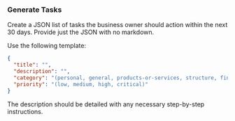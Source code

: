### Generate Tasks

Create a JSON list of tasks the business owner should action within the next 30 days. Provide just the JSON with no markdown.

Use the following template:

```json
{
  "title": "",
  "description": "",
  "category": "(personal, general, products-or-services, structure, financial, human-resources, operations, sales-marketing, customers, technology, future-proofing, legal-licensing)",
  "priority": "(low, medium, high, critical)"
}
```

The description should be detailed with any necessary step-by-step instructions.

